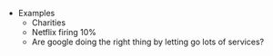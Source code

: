 - Examples
    - Charities
    - Netflix firing 10%
    - Are google doing the right thing by letting go lots of services?

